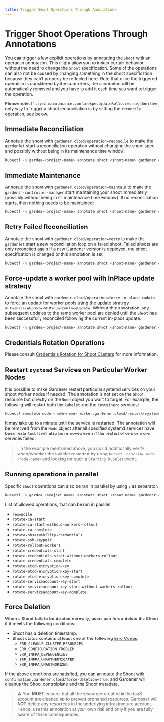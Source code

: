 ```yaml
---
title: Trigger Shoot Operations Through Annotations
---
```


# Trigger Shoot Operations Through Annotations

You can trigger a few explicit operations by annotating the `Shoot` with an operation annotation.
This might allow you to induct certain behavior without the need to change the `Shoot` specification.
Some of the operations can also not be caused by changing something in the shoot specification because they can't properly be reflected here.
Note that once the triggered operation is considered by the controllers, the annotation will be automatically removed and you have to add it each time you want to trigger the operation.

Please note: If `.spec.maintenance.confineSpecUpdateRollout=true`, then the only way to trigger a shoot reconciliation is by setting the `reconcile` operation, see below.

## Immediate Reconciliation

Annotate the shoot with `gardener.cloud/operation=reconcile` to make the `gardenlet` start a reconciliation operation without changing the shoot spec and possibly without being in its maintenance time window:

```bash
kubectl -n garden-<project-name> annotate shoot <shoot-name> gardener.cloud/operation=reconcile
```

## Immediate Maintenance

Annotate the shoot with `gardener.cloud/operation=maintain` to make the `gardener-controller-manager` start maintaining your shoot immediately (possibly without being in its maintenance time window).
If no reconciliation starts, then nothing needs to be maintained:

```bash
kubectl -n garden-<project-name> annotate shoot <shoot-name> gardener.cloud/operation=maintain
```

## Retry Failed Reconciliation

Annotate the shoot with `gardener.cloud/operation=retry` to make the `gardenlet` start a new reconciliation loop on a failed shoot.
Failed shoots are only reconciled again if a new Gardener version is deployed, the shoot specification is changed or this annotation is set:

```bash
kubectl -n garden-<project-name> annotate shoot <shoot-name> gardener.cloud/operation=retry
```

## Force-update a worker pool with InPlace update strategy

Annotate the shoot with `gardener.cloud/operation=force-in-place-update` to force an update for worker pools using the update strategy `AutoInPlaceUpdate` or `ManualInPlaceUpdate`. Without this annotation, any subsequent updates to the same worker pool are denied until the `Shoot` has been successfully reconciled following the current in-place update.


```bash
kubectl -n garden-<project-name> annotate shoot <shoot-name> gardener.cloud/operation=force-in-place-update
```

## Credentials Rotation Operations

Please consult [Credentials Rotation for Shoot Clusters](shoot_credentials_rotation.md) for more information.

## Restart `systemd` Services on Particular Worker Nodes

It is possible to make Gardener restart particular systemd services on your shoot worker nodes if needed.
The annotation is not set on the `Shoot` resource but directly on the `Node` object you want to target.
For example, the following will restart both the `kubelet` and the `containerd` services:

```bash
kubectl annotate node <node-name> worker.gardener.cloud/restart-systemd-services=kubelet,containerd
```

It may take up to a minute until the service is restarted.
The annotation will be removed from the `Node` object after all specified systemd services have been restarted.
It will also be removed even if the restart of one or more services failed.

> ℹ️ In the example mentioned above, you could additionally verify when/whether the kubelet restarted by using `kubectl describe node <node-name>` and looking for such a `Starting kubelet` event.

## Running operations in parallel

Specific `Shoot` operations can also be ran in parallel by using `;` as separator.

``` bash
kubectl -n garden-<project-name> annotate shoot <shoot-name> gardener.cloud/operation="rotate-ssh-keypair;rotate-ca-start"
```

List of allowed operations, that can be run in parallel:
- `reconcile`
- `rotate-ca-start`
- `rotate-ca-start-without-workers-rollout`
- `rotate-ca-complete`
- `rotate-observability-credentials`
- `rotate-ssh-keypair`
- `rotate-rollout-workers`
- `rotate-credentials-start`
- `rotate-credentials-start-without-workers-rollout`
- `rotate-credentials-complete`
- `rotate-etcd-encryption-key`
- `rotate-etcd-encryption-key-start`
- `rotate-etcd-encryption-key-complete`
- `rotate-serviceaccount-key-start`
- `rotate-serviceaccount-key-start-without-workers-rollout`
- `rotate-serviceaccount-key-complete`

## Force Deletion

When a Shoot fails to be deleted normally, users can force-delete the Shoot if it meets the following conditions:

- Shoot has a deletion timestamp.
- Shoot status contains at least one of the following [ErrorCodes](../shoot/shoot_status.md#error-codes):
  - `ERR_CLEANUP_CLUSTER_RESOURCES`
  - `ERR_CONFIGURATION_PROBLEM`
  - `ERR_INFRA_DEPENDENCIES`
  - `ERR_INFRA_UNAUTHENTICATED`
  - `ERR_INFRA_UNAUTHORIZED`

If the above conditions are satisfied, you can annotate the Shoot with `confirmation.gardener.cloud/force-deletion=true`, and Gardener will cleanup the Shoot controlplane and the Shoot metadata.

> :warning: You **MUST** ensure that all the resources created in the IaaS account are cleaned up to prevent orphaned resources. Gardener will **NOT** delete any resources in the underlying infrastructure account. Hence, use this annotation at your own risk and only if you are fully aware of these consequences.
